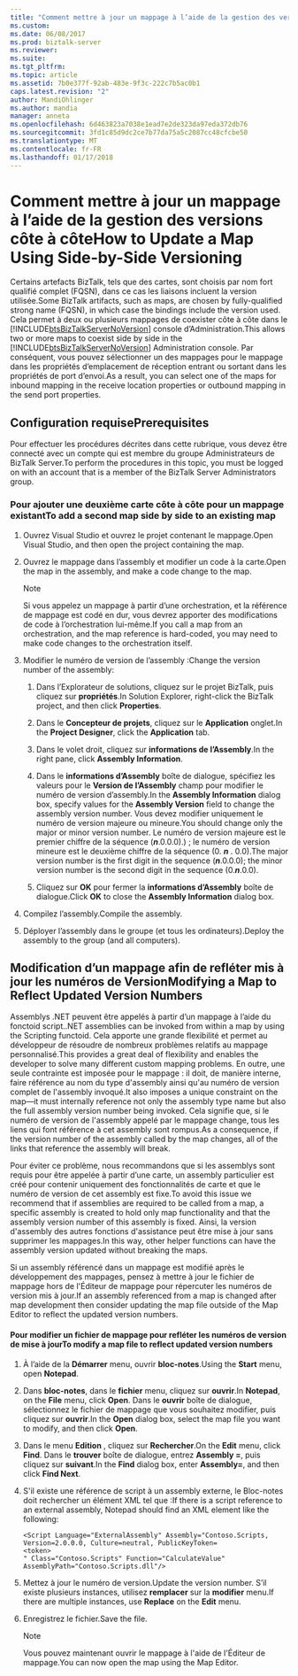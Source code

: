 ```yaml
---
title: "Comment mettre à jour un mappage à l’aide de la gestion des versions côte à côte | Documents Microsoft"
ms.custom: 
ms.date: 06/08/2017
ms.prod: biztalk-server
ms.reviewer: 
ms.suite: 
ms.tgt_pltfrm: 
ms.topic: article
ms.assetid: 7b0e377f-92ab-483e-9f3c-222c7b5ac0b1
caps.latest.revision: "2"
author: MandiOhlinger
ms.author: mandia
manager: anneta
ms.openlocfilehash: 6d463823a7038e1ead7e2de323da97eda372db76
ms.sourcegitcommit: 3fd1c85d9dc2ce7b77da75a5c2087cc48cfcbe50
ms.translationtype: MT
ms.contentlocale: fr-FR
ms.lasthandoff: 01/17/2018
---
```

# <a name="how-to-update-a-map-using-side-by-side-versioning"></a><span data-ttu-id="d1920-102">Comment mettre à jour un mappage à l’aide de la gestion des versions côte à côte</span><span class="sxs-lookup"><span data-stu-id="d1920-102">How to Update a Map Using Side-by-Side Versioning</span></span>
<span data-ttu-id="d1920-103">Certains artefacts BizTalk, tels que des cartes, sont choisis par nom fort qualifié complet (FQSN), dans ce cas les liaisons incluent la version utilisée.</span><span class="sxs-lookup"><span data-stu-id="d1920-103">Some BizTalk artifacts, such as maps, are chosen by fully-qualified strong name (FQSN), in which case the bindings include the version used.</span></span> <span data-ttu-id="d1920-104">Cela permet à deux ou plusieurs mappages de coexister côte à côte dans le [!INCLUDE[btsBizTalkServerNoVersion](../includes/btsbiztalkservernoversion-md.md)] console d’Administration.</span><span class="sxs-lookup"><span data-stu-id="d1920-104">This allows two or more maps to coexist side by side in the [!INCLUDE[btsBizTalkServerNoVersion](../includes/btsbiztalkservernoversion-md.md)] Administration console.</span></span> <span data-ttu-id="d1920-105">Par conséquent, vous pouvez sélectionner un des mappages pour le mappage dans les propriétés d’emplacement de réception entrant ou sortant dans les propriétés de port d’envoi.</span><span class="sxs-lookup"><span data-stu-id="d1920-105">As a result, you can select one of the maps for inbound mapping in the receive location properties or outbound mapping in the send port properties.</span></span>  
  
## <a name="prerequisites"></a><span data-ttu-id="d1920-106">Configuration requise</span><span class="sxs-lookup"><span data-stu-id="d1920-106">Prerequisites</span></span>  
 <span data-ttu-id="d1920-107">Pour effectuer les procédures décrites dans cette rubrique, vous devez être connecté avec un compte qui est membre du groupe Administrateurs de BizTalk Server.</span><span class="sxs-lookup"><span data-stu-id="d1920-107">To perform the procedures in this topic, you must be logged on with an account that is a member of the BizTalk Server Administrators group.</span></span>  
  
### <a name="to-add-a-second-map-side-by-side-to-an-existing-map"></a><span data-ttu-id="d1920-108">Pour ajouter une deuxième carte côte à côte pour un mappage existant</span><span class="sxs-lookup"><span data-stu-id="d1920-108">To add a second map side by side to an existing map</span></span>  
  
1.  <span data-ttu-id="d1920-109">Ouvrez Visual Studio et ouvrez le projet contenant le mappage.</span><span class="sxs-lookup"><span data-stu-id="d1920-109">Open Visual Studio, and then open the project containing the map.</span></span>  
  
2.  <span data-ttu-id="d1920-110">Ouvrez le mappage dans l’assembly et modifier un code à la carte.</span><span class="sxs-lookup"><span data-stu-id="d1920-110">Open the map in the assembly, and make a code change to the map.</span></span>  
  
    > [!NOTE]  
    >  <span data-ttu-id="d1920-111">Si vous appelez un mappage à partir d’une orchestration, et la référence de mappage est codé en dur, vous devrez apporter des modifications de code à l’orchestration lui-même.</span><span class="sxs-lookup"><span data-stu-id="d1920-111">If you call a map from an orchestration, and the map reference is hard-coded, you may need to make code changes to the orchestration itself.</span></span>  
  
3.  <span data-ttu-id="d1920-112">Modifier le numéro de version de l’assembly :</span><span class="sxs-lookup"><span data-stu-id="d1920-112">Change the version number of the assembly:</span></span>  
  
    1.  <span data-ttu-id="d1920-113">Dans l’Explorateur de solutions, cliquez sur le projet BizTalk, puis cliquez sur **propriétés**.</span><span class="sxs-lookup"><span data-stu-id="d1920-113">In Solution Explorer, right-click the BizTalk project, and then click **Properties**.</span></span>  
  
    2.  <span data-ttu-id="d1920-114">Dans le **Concepteur de projets**, cliquez sur le **Application** onglet.</span><span class="sxs-lookup"><span data-stu-id="d1920-114">In the **Project Designer**, click the **Application** tab.</span></span>  
  
    3.  <span data-ttu-id="d1920-115">Dans le volet droit, cliquez sur **informations de l’Assembly**.</span><span class="sxs-lookup"><span data-stu-id="d1920-115">In the right pane, click **Assembly Information**.</span></span>  
  
    4.  <span data-ttu-id="d1920-116">Dans le **informations d’Assembly** boîte de dialogue, spécifiez les valeurs pour le **Version de l’Assembly** champ pour modifier le numéro de version d’assembly.</span><span class="sxs-lookup"><span data-stu-id="d1920-116">In the **Assembly Information** dialog box, specify values for the **Assembly Version** field to change the assembly version number.</span></span> <span data-ttu-id="d1920-117">Vous devez modifier uniquement le numéro de version majeure ou mineure.</span><span class="sxs-lookup"><span data-stu-id="d1920-117">You should change only the major or minor version number.</span></span> <span data-ttu-id="d1920-118">Le numéro de version majeure est le premier chiffre de la séquence (***n***.0.0.0).) ; le numéro de version mineure est le deuxième chiffre de la séquence (0. ***n*** . 0.0).</span><span class="sxs-lookup"><span data-stu-id="d1920-118">The major version number is the first digit in the sequence (***n***.0.0.0); the minor version number is the second digit in the sequence (0.***n***.0.0).</span></span>  
  
    5.  <span data-ttu-id="d1920-119">Cliquez sur **OK** pour fermer la **informations d’Assembly** boîte de dialogue.</span><span class="sxs-lookup"><span data-stu-id="d1920-119">Click **OK** to close the **Assembly Information** dialog box.</span></span>  
  
4.  <span data-ttu-id="d1920-120">Compilez l’assembly.</span><span class="sxs-lookup"><span data-stu-id="d1920-120">Compile the assembly.</span></span>  
  
5.  <span data-ttu-id="d1920-121">Déployer l’assembly dans le groupe (et tous les ordinateurs).</span><span class="sxs-lookup"><span data-stu-id="d1920-121">Deploy the assembly to the group (and all computers).</span></span>  
  
## <a name="modifying-a-map-to-reflect-updated-version-numbers"></a><span data-ttu-id="d1920-122">Modification d’un mappage afin de refléter mis à jour les numéros de Version</span><span class="sxs-lookup"><span data-stu-id="d1920-122">Modifying a Map to Reflect Updated Version Numbers</span></span>  
 <span data-ttu-id="d1920-123">Assemblys .NET peuvent être appelés à partir d’un mappage à l’aide du fonctoid script.</span><span class="sxs-lookup"><span data-stu-id="d1920-123">.NET assemblies can be invoked from within a map by using the Scripting functoid.</span></span> <span data-ttu-id="d1920-124">Cela apporte une grande flexibilité et permet au développeur de résoudre de nombreux problèmes relatifs au mappage personnalisé.</span><span class="sxs-lookup"><span data-stu-id="d1920-124">This provides a great deal of flexibility and enables the developer to solve many different custom mapping problems.</span></span> <span data-ttu-id="d1920-125">En outre, une seule contrainte est imposée pour le mappage : il doit, de manière interne, faire référence au nom du type d'assembly ainsi qu'au numéro de version complet de l'assembly invoqué.</span><span class="sxs-lookup"><span data-stu-id="d1920-125">It also imposes a unique constraint on the map—it must internally reference not only the assembly type name but also the full assembly version number being invoked.</span></span> <span data-ttu-id="d1920-126">Cela signifie que, si le numéro de version de l'assembly appelé par le mappage change, tous les liens qui font référence à cet assembly sont rompus.</span><span class="sxs-lookup"><span data-stu-id="d1920-126">As a consequence, if the version number of the assembly called by the map changes, all of the links that reference the assembly will break.</span></span>  
  
 <span data-ttu-id="d1920-127">Pour éviter ce problème, nous recommandons que si les assemblys sont requis pour être appelée à partir d’une carte, un assembly particulier est créé pour contenir uniquement des fonctionnalités de carte et que le numéro de version de cet assembly est fixe.</span><span class="sxs-lookup"><span data-stu-id="d1920-127">To avoid this issue we recommend that if assemblies are required to be called from a map, a specific assembly is created to hold only map functionality and that the assembly version number of this assembly is fixed.</span></span> <span data-ttu-id="d1920-128">Ainsi, la version d'assembly des autres fonctions d'assistance peut être mise à jour sans supprimer les mappages.</span><span class="sxs-lookup"><span data-stu-id="d1920-128">In this way, other helper functions can have the assembly version updated without breaking the maps.</span></span>  
  
 <span data-ttu-id="d1920-129">Si un assembly référencé dans un mappage est modifié après le développement des mappages, pensez à mettre à jour le fichier de mappage hors de l'Éditeur de mappage pour répercuter les numéros de version mis à jour.</span><span class="sxs-lookup"><span data-stu-id="d1920-129">If an assembly referenced from a map is changed after map development then consider updating the map file outside of the Map Editor to reflect the updated version numbers.</span></span>  
  
#### <a name="to-modify-a-map-file-to-reflect-updated-version-numbers"></a><span data-ttu-id="d1920-130">Pour modifier un fichier de mappage pour refléter les numéros de version de mise à jour</span><span class="sxs-lookup"><span data-stu-id="d1920-130">To modify a map file to reflect updated version numbers</span></span>  
  
1.  <span data-ttu-id="d1920-131">À l’aide de la **Démarrer** menu, ouvrir **bloc-notes**.</span><span class="sxs-lookup"><span data-stu-id="d1920-131">Using the **Start** menu, open **Notepad**.</span></span>  
  
2.  <span data-ttu-id="d1920-132">Dans **bloc-notes**, dans le **fichier** menu, cliquez sur **ouvrir**.</span><span class="sxs-lookup"><span data-stu-id="d1920-132">In **Notepad**, on the **File** menu, click **Open**.</span></span> <span data-ttu-id="d1920-133">Dans le **ouvrir** boîte de dialogue, sélectionnez le fichier de mappage que vous souhaitez modifier, puis cliquez sur **ouvrir**.</span><span class="sxs-lookup"><span data-stu-id="d1920-133">In the **Open** dialog box, select the map file you want to modify, and then click **Open**.</span></span>  
  
3.  <span data-ttu-id="d1920-134">Dans le menu **Edition** , cliquez sur **Rechercher**.</span><span class="sxs-lookup"><span data-stu-id="d1920-134">On the **Edit** menu, click **Find**.</span></span> <span data-ttu-id="d1920-135">Dans le **trouver** boîte de dialogue, entrez **Assembly =**, puis cliquez sur **suivant**.</span><span class="sxs-lookup"><span data-stu-id="d1920-135">In the **Find** dialog box, enter **Assembly=**, and then click **Find Next**.</span></span>  
  
4.  <span data-ttu-id="d1920-136">S'il existe une référence de script à un assembly externe, le Bloc-notes doit rechercher un élément XML tel que :</span><span class="sxs-lookup"><span data-stu-id="d1920-136">If there is a script reference to an external assembly, Notepad should find an XML element like the following:</span></span>  
  
    ```  
    <Script Language="ExternalAssembly" Assembly="Contoso.Scripts, Version=2.0.0.0, Culture=neutral, PublicKeyToken=  
    <token>  
    " Class="Contoso.Scripts" Function="CalculateValue" AssemblyPath="Contoso.Scripts.dll"/>  
    ```  
  
5.  <span data-ttu-id="d1920-137">Mettez à jour le numéro de version.</span><span class="sxs-lookup"><span data-stu-id="d1920-137">Update the version number.</span></span> <span data-ttu-id="d1920-138">S’il existe plusieurs instances, utilisez **remplacer** sur la **modifier** menu.</span><span class="sxs-lookup"><span data-stu-id="d1920-138">If there are multiple instances, use **Replace** on the **Edit** menu.</span></span>  
  
6.  <span data-ttu-id="d1920-139">Enregistrez le fichier.</span><span class="sxs-lookup"><span data-stu-id="d1920-139">Save the file.</span></span>  
  
    > [!NOTE]  
    >  <span data-ttu-id="d1920-140">Vous pouvez maintenant ouvrir le mappage à l'aide de l'Éditeur de mappage.</span><span class="sxs-lookup"><span data-stu-id="d1920-140">You can now open the map using the Map Editor.</span></span>